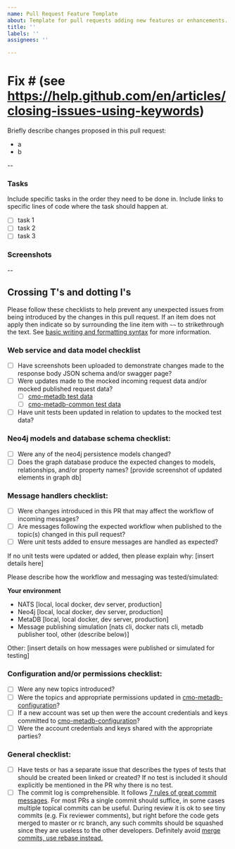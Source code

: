 ```yaml
---
name: Pull Request Feature Template
about: Template for pull requests adding new features or enhancements.
title: ''
labels: ''
assignees: ''

---
```


# Fix # (see https://help.github.com/en/articles/closing-issues-using-keywords)

Briefly describe changes proposed in this pull request:
- a
- b 

--

### Tasks

Include specific tasks in the order they need to be done in. Include links to specific lines of code where the task should happen at. 

- [ ] task 1
- [ ] task 2
- [ ] task 3

### Screenshots

-- 

## Crossing T's and dotting I's

Please follow these checklists to help prevent any unexpected issues from being introduced by the changes in this pull request. If an item does not apply then indicate so by surrounding the line item with `~~` to strikethrough the text. See [basic writing and formatting syntax](https://docs.github.com/en/github/writing-on-github/getting-started-with-writing-and-formatting-on-github/basic-writing-and-formatting-syntax) for more information.

### Web service and data model checklist

- [ ] Have screenshots been uploaded to demonstrate changes made to the response body JSON schema and/or swagger page?
- [ ] Were updates made to the mocked incoming request data and/or mocked published request data?
  - [ ] [cmo-metadb test data](https://github.com/mskcc/cmo-metadb/tree/master/service/src/test/resources/data)
  - [ ] [cmo-metadb-common test data](https://github.com/mskcc/cmo-metadb-common/tree/master/src/test/resources/data)
- [ ] Have unit tests been updated in relation to updates to the mocked test data?

### Neo4j models and database schema checklist:
- [ ] Were any of the neo4j persistence models changed?
- [ ] Does the graph database produce the expected changes to models, relationships, and/or property names? [provide screenshot of updated elements in graph db]

### Message handlers checklist:
- [ ] Were changes introduced in this PR that may affect the workflow of incoming messages?
- [ ] Are messages following the expected workflow when published to the topic(s) changed in this pull request?
- [ ] Were unit tests added to ensure messages are handled as expected?

If no unit tests were updated or added, then please explain why: [insert details here]

Please describe how the workflow and messaging was tested/simulated:

**Your environment**

- NATS [local, local docker, dev server, production]
- Neo4j [local, local docker, dev server, production]
- MetaDB [local, local docker, dev server, production]
- Message publishing simulation [nats cli, docker nats cli, metadb publisher tool, other (describe below)]

Other: [insert details on how messages were published or simulated for testing]

### Configuration and/or permissions checklist:
- [ ] Were any new topics introduced?
- [ ] Were the topics and appropriate permissions updated in [cmo-metadb-configuration](https://github.mskcc.org/cmo/cmo-metadb-configuration)?
- [ ] If a new account was set up then were the account credentials and keys committed to [cmo-metadb-configuration](https://github.mskcc.org/cmo/cmo-metadb-configuration)? 
- [ ] Were the account credentials and keys shared with the appropriate parties?

### General checklist:
- [ ] Have tests or has a separate issue that describes the types of tests that should be created been linked or created? If no test is included it should explicitly be mentioned in the PR why there is no test.
- [ ] The commit log is comprehensible. It follows [7 rules of great commit messages](http://chris.beams.io/posts/git-commit/). For most PRs a single commit should suffice, in some cases multiple topical commits can be useful. During review it is ok to see tiny commits (e.g. Fix reviewer comments), but right before the code gets merged to master or rc branch, any such commits should be squashed since they are useless to the other developers. Definitely avoid [merge commits, use rebase instead.](http://nathanleclaire.com/blog/2014/09/14/dont-be-scared-of-git-rebase/)
